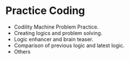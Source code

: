 # Practice Coding
- Codility Machine Problem Practice.
- Creating logics and problem solving.
- Logic enhancer and brain teaser.
- Comparison of previous logic and latest logic.
- Others
